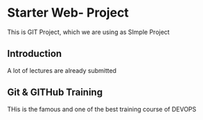 # Starter Web- Project
This is GIT Project, which we are using as SImple Project


## Introduction
A lot of lectures are already submitted

## Git & GITHub Training
THis is the famous and one of the best training course of DEVOPS